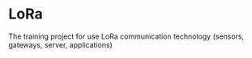 # LoRa
The training project for use LoRa communication technology (sensors, gateways, server, applications)
